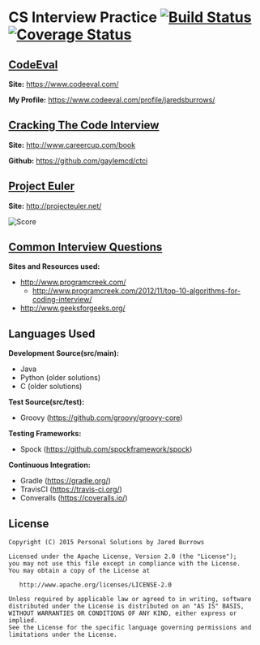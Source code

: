 CS Interview Practice [![Build Status](https://travis-ci.org/jaredsburrows/CS-Interview-Questions.svg?branch=master)](https://travis-ci.org/jaredsburrows/CS-Interview-Questions) [![Coverage Status](https://coveralls.io/repos/jaredsburrows/CS-Interview-Questions/badge.svg?branch=master)](https://coveralls.io/r/jaredsburrows/CS-Interview-Questions?branch=master)
=============

## [CodeEval](src/main/java/codeeval)

**Site:** https://www.codeeval.com/

**My Profile:** https://www.codeeval.com/profile/jaredsburrows/

## [Cracking The Code Interview](src/main/java/crackingthecode)

**Site:** http://www.careercup.com/book

**Github:** https://github.com/gaylemcd/ctci

## [Project Euler](src/main/java/projecteuler)

**Site:** http://projecteuler.net/

![Score](http://projecteuler.net/profile/jaredsburrows.png)

## [Common Interview Questions](src/main/java/questions)

**Sites and Resources used:**

 - http://www.programcreek.com/
   - http://www.programcreek.com/2012/11/top-10-algorithms-for-coding-interview/
 - http://www.geeksforgeeks.org/

## Languages Used

**Development Source(src/main):**

 - Java
 - Python (older solutions)
 - C (older solutions)

**Test Source(src/test):**

 - Groovy (https://github.com/groovy/groovy-core)

**Testing Frameworks:**

 - Spock (https://github.com/spockframework/spock)

**Continuous Integration:**

 - Gradle (https://gradle.org/)
 - TravisCI (https://travis-ci.org/)
 - Converalls (https://coveralls.io/)

## License

    Copyright (C) 2015 Personal Solutions by Jared Burrows

    Licensed under the Apache License, Version 2.0 (the "License");
    you may not use this file except in compliance with the License.
    You may obtain a copy of the License at

       http://www.apache.org/licenses/LICENSE-2.0

    Unless required by applicable law or agreed to in writing, software
    distributed under the License is distributed on an "AS IS" BASIS,
    WITHOUT WARRANTIES OR CONDITIONS OF ANY KIND, either express or implied.
    See the License for the specific language governing permissions and
    limitations under the License.



